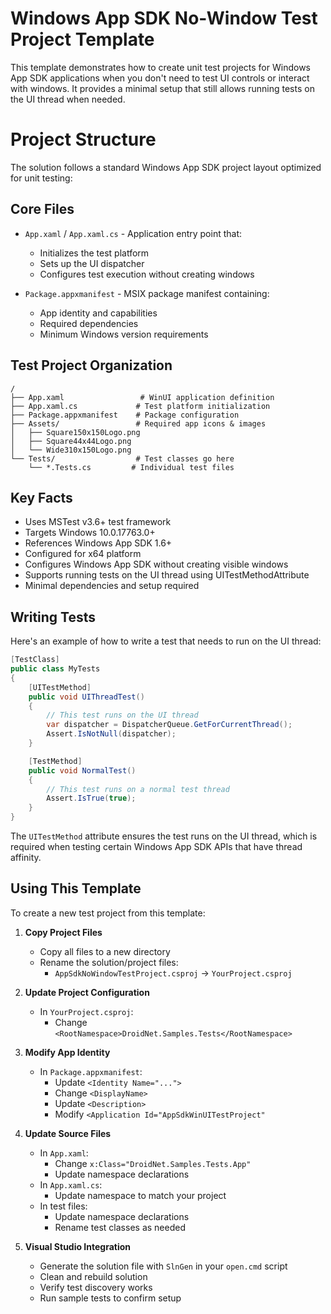 # Windows App SDK No-Window Test Project Template

This template demonstrates how to create unit test projects for Windows App SDK applications when you don't need to test UI controls or interact with windows. It provides a minimal setup that still allows running tests on the UI thread when needed.

# Project Structure

The solution follows a standard Windows App SDK project layout optimized for unit testing:

## Core Files
- `App.xaml` / `App.xaml.cs` - Application entry point that:
  - Initializes the test platform
  - Sets up the UI dispatcher
  - Configures test execution without creating windows

- `Package.appxmanifest` - MSIX package manifest containing:
  - App identity and capabilities
  - Required dependencies
  - Minimum Windows version requirements

## Test Project Organization
```
/
├── App.xaml                 # WinUI application definition
├── App.xaml.cs             # Test platform initialization
├── Package.appxmanifest    # Package configuration
├── Assets/                 # Required app icons & images
│   ├── Square150x150Logo.png
│   ├── Square44x44Logo.png
│   └── Wide310x150Logo.png
└── Tests/                  # Test classes go here
    └── *.Tests.cs         # Individual test files
```

## Key Facts
- Uses MSTest v3.6+ test framework
- Targets Windows 10.0.17763.0+
- References Windows App SDK 1.6+
- Configured for x64 platform
- Configures Windows App SDK without creating visible windows
- Supports running tests on the UI thread using UITestMethodAttribute
- Minimal dependencies and setup required


## Writing Tests

Here's an example of how to write a test that needs to run on the UI thread:

```csharp
[TestClass]
public class MyTests
{
    [UITestMethod]
    public void UIThreadTest()
    {
        // This test runs on the UI thread
        var dispatcher = DispatcherQueue.GetForCurrentThread();
        Assert.IsNotNull(dispatcher);
    }

    [TestMethod]
    public void NormalTest()
    {
        // This test runs on a normal test thread
        Assert.IsTrue(true);
    }
}
```

The `UITestMethod` attribute ensures the test runs on the UI thread, which is required when testing certain Windows App SDK APIs that have thread affinity.

## Using This Template

To create a new test project from this template:

1. **Copy Project Files**
   - Copy all files to a new directory
   - Rename the solution/project files:
     - `AppSdkNoWindowTestProject.csproj` → `YourProject.csproj`

2. **Update Project Configuration**
   - In `YourProject.csproj`:
     - Change `<RootNamespace>DroidNet.Samples.Tests</RootNamespace>`

3. **Modify App Identity**
   - In `Package.appxmanifest`:
     - Update `<Identity Name="...">`
     - Change `<DisplayName>`
     - Update `<Description>`
     - Modify `<Application Id="AppSdkWinUITestProject"`

4. **Update Source Files**
   - In `App.xaml`:
     - Change `x:Class="DroidNet.Samples.Tests.App"`
     - Update namespace declarations
   - In `App.xaml.cs`:
     - Update namespace to match your project
   - In test files:
     - Update namespace declarations
     - Rename test classes as needed

5. **Visual Studio Integration**
   - Generate the solution file with `SlnGen` in your `open.cmd` script
   - Clean and rebuild solution
   - Verify test discovery works
   - Run sample tests to confirm setup

